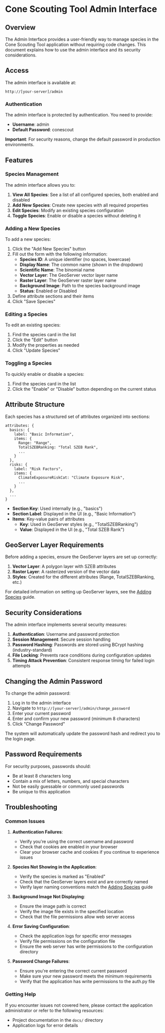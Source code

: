 # Cone Scouting Tool Admin Interface

## Overview

The Admin Interface provides a user-friendly way to manage species in the Cone Scouting Tool application without requiring code changes. This document explains how to use the admin interface and its security considerations.

## Access

The admin interface is available at:

```
http://[your-server]/admin
```

### Authentication

The admin interface is protected by authentication. You need to provide:

- **Username**: admin
- **Default Password**: conescout

**Important**: For security reasons, change the default password in production environments.

## Features

### Species Management

The admin interface allows you to:

1. **View All Species**: See a list of all configured species, both enabled and disabled
2. **Add New Species**: Create new species with all required properties
3. **Edit Species**: Modify an existing species configuration
4. **Toggle Species**: Enable or disable a species without deleting it

### Adding a New Species

To add a new species:

1. Click the "Add New Species" button
2. Fill out the form with the following information:
   - **Species ID**: A unique identifier (no spaces, lowercase)
   - **Display Name**: The common name (shown in the dropdown)
   - **Scientific Name**: The binomial name
   - **Vector Layer**: The GeoServer vector layer name
   - **Raster Layer**: The GeoServer raster layer name
   - **Background Image**: Path to the species background image
   - **Status**: Enabled or Disabled
3. Define attribute sections and their items
4. Click "Save Species"

### Editing a Species

To edit an existing species:

1. Find the species card in the list
2. Click the "Edit" button
3. Modify the properties as needed
4. Click "Update Species"

### Toggling a Species

To quickly enable or disable a species:

1. Find the species card in the list
2. Click the "Enable" or "Disable" button depending on the current status

## Attribute Structure

Each species has a structured set of attributes organized into sections:

```
attributes: {
  basics: {
    label: "Basic Information",
    items: {
      Range: "Range",
      TotalSZEBRanking: "Total SZEB Rank",
      ...
    }
  },
  risks: {
    label: "Risk Factors",
    items: {
      ClimateExposureRiskCat: "Climate Exposure Risk",
      ...
    }
  },
  ...
}
```

- **Section Key**: Used internally (e.g., "basics")
- **Section Label**: Displayed in the UI (e.g., "Basic Information")
- **Items**: Key-value pairs of attributes
  - **Key**: Used in GeoServer styles (e.g., "TotalSZEBRanking")
  - **Value**: Displayed in the UI (e.g., "Total SZEB Rank")

## GeoServer Layer Requirements

Before adding a species, ensure the GeoServer layers are set up correctly:

1. **Vector Layer**: A polygon layer with SZEB attributes
2. **Raster Layer**: A rasterized version of the vector data
3. **Styles**: Created for the different attributes (Range, TotalSZEBRanking, etc.)

For detailed information on setting up GeoServer layers, see the [Adding Species](adding_species.md) guide.

## Security Considerations

The admin interface implements several security measures:

1. **Authentication**: Username and password protection
2. **Session Management**: Secure session handling
3. **Password Hashing**: Passwords are stored using BCrypt hashing (industry-standard)
4. **File Locking**: Prevents race conditions during configuration updates
5. **Timing Attack Prevention**: Consistent response timing for failed login attempts

## Changing the Admin Password

To change the admin password:

1. Log in to the admin interface
2. Navigate to `http://[your-server]/admin/change_password`
3. Enter your current password
4. Enter and confirm your new password (minimum 8 characters)
5. Click "Change Password"

The system will automatically update the password hash and redirect you to the login page.

## Password Requirements

For security purposes, passwords should:
- Be at least 8 characters long
- Contain a mix of letters, numbers, and special characters
- Not be easily guessable or commonly used passwords
- Be unique to this application

## Troubleshooting

### Common Issues

1. **Authentication Failures**:
   - Verify you're using the correct username and password
   - Check that cookies are enabled in your browser
   - Clear your browser cache and cookies if you continue to experience issues

2. **Species Not Showing in the Application**:
   - Verify the species is marked as "Enabled"
   - Check that the GeoServer layers exist and are correctly named
   - Verify layer naming conventions match the [Adding Species](adding_species.md) guide

3. **Background Image Not Displaying**:
   - Ensure the image path is correct
   - Verify the image file exists in the specified location
   - Check that the file permissions allow web server access

4. **Error Saving Configuration**:
   - Check the application logs for specific error messages
   - Verify file permissions on the configuration file
   - Ensure the web server has write permissions to the configuration directory

5. **Password Change Failures**:
   - Ensure you're entering the correct current password
   - Make sure your new password meets the minimum requirements
   - Verify that the application has write permissions to the auth.py file

### Getting Help

If you encounter issues not covered here, please contact the application administrator or refer to the following resources:

- Project documentation in the `docs/` directory
- Application logs for error details

